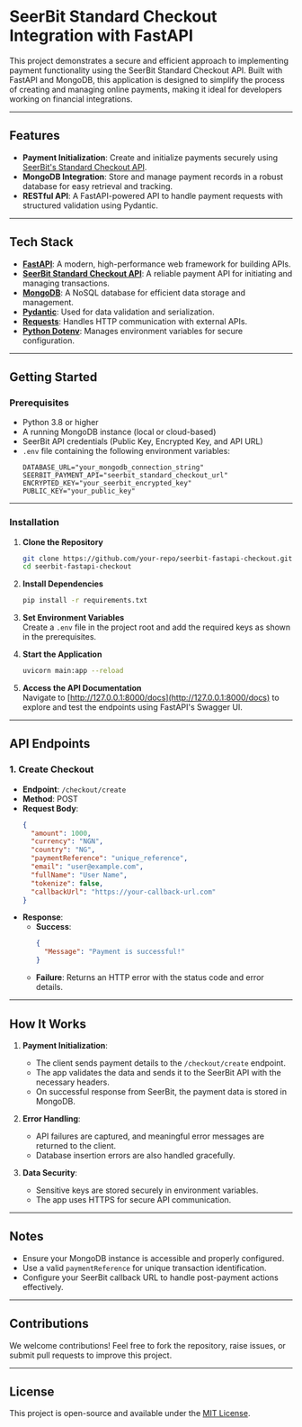 # SeerBit Standard Checkout Integration with FastAPI

This project demonstrates a secure and efficient approach to implementing payment functionality using the SeerBit Standard Checkout API. Built with FastAPI and MongoDB, this application is designed to simplify the process of creating and managing online payments, making it ideal for developers working on financial integrations.

---

## **Features**
- **Payment Initialization**: Create and initialize payments securely using [SeerBit's Standard Checkout API](https://doc.seerbit.com/online-payment/integration-type/standard-checkout).
- **MongoDB Integration**: Store and manage payment records in a robust database for easy retrieval and tracking.
- **RESTful API**: A FastAPI-powered API to handle payment requests with structured validation using Pydantic.

---

## **Tech Stack**
- **[FastAPI](https://fastapi.tiangolo.com/tutorial/)**: A modern, high-performance web framework for building APIs.
- **[SeerBit Standard Checkout API](https://doc.seerbit.com/online-payment/integration-type/standard-checkout)**: A reliable payment API for initiating and managing transactions.
- **[MongoDB](https://www.mongodb.com/)**: A NoSQL database for efficient data storage and management.
- **[Pydantic](https://docs.pydantic.dev/latest/)**: Used for data validation and serialization.
- **[Requests](https://pypi.org/project/requests/)**: Handles HTTP communication with external APIs.
- **[Python Dotenv](https://pypi.org/project/python-dotenv/)**: Manages environment variables for secure configuration.

---

## **Getting Started**

### **Prerequisites**
- Python 3.8 or higher
- A running MongoDB instance (local or cloud-based)
- SeerBit API credentials (Public Key, Encrypted Key, and API URL)
- `.env` file containing the following environment variables:
  ```env
  DATABASE_URL="your_mongodb_connection_string"
  SEERBIT_PAYMENT_API="seerbit_standard_checkout_url"
  ENCRYPTED_KEY="your_seerbit_encrypted_key"
  PUBLIC_KEY="your_public_key"
  ```

---

### **Installation**

1. **Clone the Repository**  
   ```bash
   git clone https://github.com/your-repo/seerbit-fastapi-checkout.git
   cd seerbit-fastapi-checkout
   ```

2. **Install Dependencies**  
   ```bash
   pip install -r requirements.txt
   ```

3. **Set Environment Variables**  
   Create a `.env` file in the project root and add the required keys as shown in the prerequisites.

4. **Start the Application**  
   ```bash
   uvicorn main:app --reload
   ```

5. **Access the API Documentation**  
   Navigate to [http://127.0.0.1:8000/docs](http://127.0.0.1:8000/docs) to explore and test the endpoints using FastAPI's Swagger UI.

---

## **API Endpoints**

### **1. Create Checkout**
- **Endpoint**: `/checkout/create`  
- **Method**: POST  
- **Request Body**:
  ```json
  {
    "amount": 1000,
    "currency": "NGN",
    "country": "NG",
    "paymentReference": "unique_reference",
    "email": "user@example.com",
    "fullName": "User Name",
    "tokenize": false,
    "callbackUrl": "https://your-callback-url.com"
  }
  ```
- **Response**:
  - **Success**:  
    ```json
    {
      "Message": "Payment is successful!"
    }
    ```
  - **Failure**: Returns an HTTP error with the status code and error details.

---

## **How It Works**
1. **Payment Initialization**:  
   - The client sends payment details to the `/checkout/create` endpoint.  
   - The app validates the data and sends it to the SeerBit API with the necessary headers.  
   - On successful response from SeerBit, the payment data is stored in MongoDB.

2. **Error Handling**:  
   - API failures are captured, and meaningful error messages are returned to the client.  
   - Database insertion errors are also handled gracefully.

3. **Data Security**:  
   - Sensitive keys are stored securely in environment variables.
   - The app uses HTTPS for secure API communication.

---

## **Notes**
- Ensure your MongoDB instance is accessible and properly configured.
- Use a valid `paymentReference` for unique transaction identification.
- Configure your SeerBit callback URL to handle post-payment actions effectively.

---

## **Contributions**
We welcome contributions! Feel free to fork the repository, raise issues, or submit pull requests to improve this project.

---

## **License**
This project is open-source and available under the [MIT License](LICENSE).
